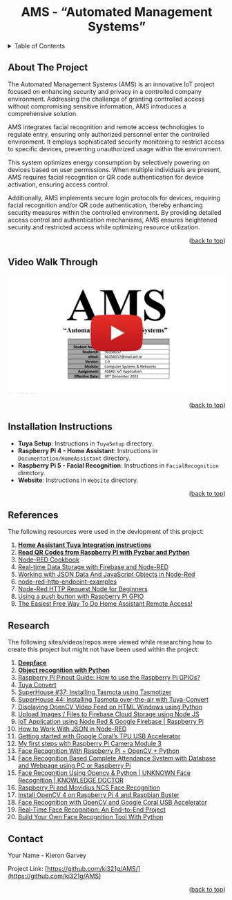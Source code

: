 <a name="readme-top"></a>
<!-- PROJECT SHIELDS -->
<!-- PROJECT LOGO -->
<div align="center">
  <h1 align="center">AMS - “Automated Management Systems”</h1>
<!--   <img src="readme/images/weathertop.png" alt="Logo">  -->
</div>
<!-- TABLE OF CONTENTS -->
<details>
  <summary>Table of Contents</summary>
  <ol>
    <li><a href="#about-the-project">About The Project</a></li>
    <li><a href="#video-walk-through">Video Walk Through</a></li>   
    <li><a href="#setup-steps">Setup Steps</a></li>
    <li><a href="#installation-instructions">Installation Instructions</a></li>
    <li><a href="#references">References</a></li>
    <li><a href="#contact">Contact</a></li>
  </ol>
</details>

<!-- ABOUT THE PROJECT -->
## About The Project
The Automated Management Systems (AMS) is an innovative IoT project focused on enhancing security and privacy in a controlled company environment. Addressing the challenge of granting controlled access without compromising sensitive information, AMS introduces a comprehensive solution.

AMS integrates facial recognition and remote access technologies to regulate entry, ensuring only authorized personnel enter the controlled environment. It employs sophisticated security monitoring to restrict access to specific devices, preventing unauthorized usage within the environment.

This system optimizes energy consumption by selectively powering on devices based on user permissions. When multiple individuals are present, AMS requires facial recognition or QR code authentication for device activation, ensuring access control.

Additionally, AMS implements secure login protocols for devices, requiring facial recognition and/or QR code authentication, thereby enhancing security measures within the controlled environment. By providing detailed access control and authentication mechanisms, AMS ensures heightened security and restricted access while optimizing resource utilization.
 
<p align="right">(<a href="#readme-top">back to top</a>)</p>

<!-- VIDEO -->
## Video Walk Through
<a href="https://youtu.be/SJLO5kULhWg" target="_blank">
 <img src="Assets/youtube.svg" alt="Watch the video"/>
</a>
<p align="right">(<a href="#readme-top">back to top</a>)</p>

<!--
### Setup Steps
TBD - Systsem is not designed yet

<p align="right">(<a href="#readme-top">back to top</a>)</p>
-->

## Installation Instructions

- **Tuya Setup**: Instructions in `TuyaSetup` directory.
- **Raspberry Pi 4 - Home Assistant**: Instructions in `Documentation/HomeAssistant` directory.
- **Raspberry Pi 5 - Facial Recognition**: Instructions in `FacialRecognition` directory.
- **Website**: Instructions in `Website` directory.

<p align="right">(<a href="#readme-top">back to top</a>)</p>

<!-- References -->
## References
The following resources were used in the devlopment of this project:

1. **[Home Assistant Tuya Integration instructions](https://www.home-assistant.io/integrations/tuya/)**
2. **[Read QR Codes from Raspberry PI with Pyzbar and Python](https://peppe8o.com/read-qr-codes-from-raspberry-pi-with-pyzbar-and-python/)**
3. [Node-RED Cookbook](https://cookbook.nodered.org/#http-endpoints)
4. [Real-time Data Storage with Firebase and Node-RED](https://randomnerdtutorials.com/real-time-storage-firebase-node-red/)
5. [Working with JSON Data And JavaScript Objects in Node-Red](https://stevesnoderedguide.com/working-with-json-data-node-red)
6. [node-red-http-endpoint-examples](https://github.com/rozek/node-red-http-endpoint-examples)
7. [Node-Red HTTP Request Node for Beginners](https://stevesnoderedguide.com/node-red-http-request-node-beginners)
8. [Using a push button with Raspberry Pi GPIO](https://raspberrypihq.com/use-a-push-button-with-raspberry-pi-gpio/)
9. [The Easiest Free Way To Do Home Assistant Remote Access!](https://youtu.be/xXAwT9N-7Hw?si=7lqC9qIAQdTMgROb)

<!-- Research -->
## Research
The following sites/videos/repos were viewed while researching how to create this project but might not have been used within the project:

1. **[Deepface]([https://www.home-assistant.io/integrations/tuya/](https://github.com/serengil/deepface))**
2. **[Object recognition with Python](https://www.aranacorp.com/en/object-recognition-with-python/)**
3. [Raspberry Pi Pinout Guide: How to use the Raspberry Pi GPIOs?](https://randomnerdtutorials.com/raspberry-pi-pinout-gpios/)
4. [Tuya Convert](https://tasmota.github.io/docs/Tuya-Convert/)
5. [SuperHouse #37: Installing Tasmota using Tasmotizer](https://www.youtube.com/watch?v=hIwIhu5OWiA)
6. [SuperHouse 44: Installing Tasmota over-the-air with Tuya-Convert](https://www.youtube.com/watch?v=UZgh5ItPS3k)
7. [Displaying OpenCV Video Feed on HTML Windows using Python](https://copyprogramming.com/howto/python-opencv-video-feed-to-html-windows?utm_content=cmp-true)
8. [Upload Images / Files to Firebase Cloud Storage using Node JS](https://youtu.be/CgMD6VykQXQ?feature=shared)
9. [IoT Application using Node Red & Google Firebase | Raspberry Pi](https://youtu.be/IItfEkeh9cA?feature=shared)
10. [How to Work With JSON in Node-RED](https://www.instructables.com/How-to-Work-With-JSON-in-Node-RED/)
11. [Getting started with Google Coral’s TPU USB Accelerator](https://pyimagesearch.com/2019/04/22/getting-started-with-google-corals-tpu-usb-accelerator/)
12. [My first steps with Raspberry Pi Camera Module 3](https://notenoughtech.com/raspberry-pi/raspberry-pi-camera-module-3/)
13. [Face Recognition With Raspberry Pi + OpenCV + Python](https://www.youtube.com/watch?v=o-x1PE0LVKM)
14. [Face Recognition Based Complete Attendance System with Database and Webpage using PC or Raspberry Pi](https://www.youtube.com/watch?v=qeHXHphI9cg)
15. [Face Recognition Using Opencv & Python | UNKNOWN Face Recognition | KNOWLEDGE DOCTOR](https://www.youtube.com/watch?v=LKPB8YM8awk)
16. [Raspberry Pi and Movidius NCS Face Recognition](https://pyimagesearch.com/2020/01/06/raspberry-pi-and-movidius-ncs-face-recognition/)
17. [Install OpenCV 4 on Raspberry Pi 4 and Raspbian Buster](https://pyimagesearch.com/2019/09/16/install-opencv-4-on-raspberry-pi-4-and-raspbian-buster/)
18. [Face Recognition with OpenCV and Google Coral USB Accelerator](https://codepal.ai/code-generator/query/kBtsUZuc/python-code-for-face-recognition-with-opencv-and-google-coral-usb-accelerator)
19. [Real-Time Face Recognition: An End-to-End Project](https://www.hackster.io/mjrobot/real-time-face-recognition-an-end-to-end-project-a10826)
20. [Build Your Own Face Recognition Tool With Python](https://realpython.com/face-recognition-with-python/#demo)


<!-- CONTACT -->
## Contact

Your Name - Kieron Garvey

Project Link: [https://github.com/ki321g/AMS/](https://github.com/ki321g/AMS)

<p align="right">(<a href="#readme-top">back to top</a>)</p>

